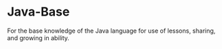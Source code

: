 Java-Base
=========

For the base knowledge of the Java language for use of lessons, sharing, and growing in ability.
